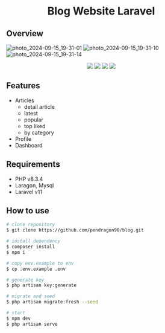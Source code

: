 <h1 align="center">Blog Website Laravel</h1>

## Overview

![photo_2024-09-15_19-31-01](https://github.com/user-attachments/assets/13a991c2-bf10-4b0d-9637-95bdbe1cd594)
![photo_2024-09-15_19-31-10](https://github.com/user-attachments/assets/147e3025-da38-46f4-8ba7-b68fa869300f)
![photo_2024-09-15_19-31-14](https://github.com/user-attachments/assets/dfe4458a-67cf-4550-bba0-c65e1c8105c0)

<p align="center">
	<img src="https://img.shields.io/github/issues/pendragon90/blog?style=flat-square">
	<img src="https://img.shields.io/github/stars/pendragon90/blog?style=flat-square"> 
	<img src="https://img.shields.io/github/forks/pendragon90/blog?style=flat-square">
	<img src="https://img.shields.io/github/followers/pendragon90.svg?style=flat-square&label=followers">
</p>

## Features
- Articles
    - detail article
    - latest
    - popular
    - top liked
    - by category
- Profile
- Dashboard

## Requirements
- PHP v8.3.4
- Laragon, Mysql
- Laravel v11

## How to use
```bash
# clone repository
$ git clone https://github.com/pendragon90/blog.git

# install dependency
$ composer install
$ npm i

# copy env.example to env
$ cp .env.example .env

# generate key
$ php artisan key:generate

# migrate and seed
$ php artisan migrate:fresh --seed

# start
$ npm dev
$ php artisan serve
```
